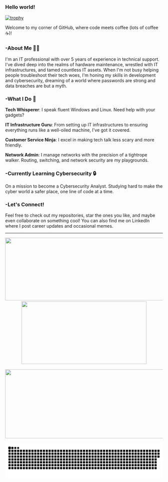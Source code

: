 ### Hello world!

[![trophy](https://github-profile-trophy.vercel.app/?username=Danilo-Mugnaini&title=Stars,Followers,Commits,Repositories,MultipleLang,PullRequest&theme=onedark)](https://github.com/ryo-ma/github-profile-trophy)

Welcome to my corner of GitHub, where code meets coffee (lots of coffee ☕)!

### -About Me 👨‍💻
I'm an IT professional with over 5 years of experience in technical support. I've dived deep into the realms of hardware maintenance, wrestled with IT infrastructures, and tamed countless IT assets. When I'm not busy helping people troubleshoot their tech woes, I'm honing my skills in development and cybersecurity, dreaming of a world where passwords are strong and data breaches are but a myth.

### -What I Do 🚀
**Tech Whisperer**: I speak fluent Windows and Linux. Need help with your gadgets?

**IT Infrastructure Guru**: From setting up IT infrastructures to ensuring everything runs like a well-oiled machine, I've got it covered.

**Customer Service Ninja**: I excel in making tech talk less scary and more friendly. 

**Network Admin**: I manage networks with the precision of a tightrope walker. Routing, switching, and network security are my playgrounds.

### -Currently Learning Cybersecurity 🔒
On a mission to become a Cybersecurity Analyst. Studying hard to make the cyber world a safer place, one line of code at a time.

### -Let's Connect!
Feel free to check out my repositories, star the ones you like, and maybe even collaborate on something cool! You can also find me on LinkedIn where I post career updates and occasional memes.

---

<p align="center">
  <img width="600" height="200" src="https://github-readme-stats.vercel.app/api?username=Danilo-Mugnaini&show_icons=true&theme=vision-friendly-dark">
  <img width="400" height="200" src="https://github-readme-stats.vercel.app/api/top-langs/?username=Danilo-Mugnaini&size_weight=0.0005&count_weight=0.3&layout=compact&theme=vision-friendly-dark">
</p>
  
<p align="center">
  <img width="800" height="220" src="https://streak-stats.demolab.com?user=Danilo-Mugnaini&theme=highcontrast&hide_border=true&border_radius=5&card_width=800">
</p>

<p align="center">
 <img width="1000" src="assets/github-snake.svg" alt="snake"/>
</p>

<div id="header" align="center">
  <img src="https://komarev.com/ghpvc/?username=Danilo-Mugnaini&style=for-the-badge&color=orange" alt=""/>
</div>
